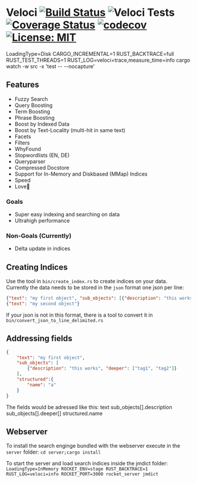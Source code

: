 # Veloci [![Build Status](https://travis-ci.org/PSeitz/veloci.svg?branch=master)](https://travis-ci.org/PSeitz/veloci) ![Veloci Tests](https://github.com/PSeitz/veloci/workflows/Veloci%20Tests/badge.svg) [![Coverage Status](https://coveralls.io/repos/github/PSeitz/veloci/badge.svg?branch=master)](https://coveralls.io/github/PSeitz/veloci?branch=master) [![codecov](https://codecov.io/gh/PSeitz/veloci/branch/master/graph/badge.svg)](https://codecov.io/gh/PSeitz/veloci) [![License: MIT](https://img.shields.io/badge/License-MIT-yellow.svg)](https://opensource.org/licenses/MIT)

LoadingType=Disk CARGO_INCREMENTAL=1 RUST_BACKTRACE=full RUST_TEST_THREADS=1 RUST_LOG=veloci=trace,measure_time=info cargo watch -w src -x 'test -- --nocapture'


## Features

- Fuzzy Search
- Query Boosting
- Term Boosting
- Phrase Boosting
- Boost by Indexed Data
- Boost by Text-Locality (multi-hit in same text)
- Facets
- Filters
- WhyFound
- Stopwordlists (EN, DE)
- Queryparser
- Compressed Docstore
- Support for In-Memory and Diskbased (MMap) Indices
- Speed
- Love💖


### Goals

- Super easy indexing and searching on data
- Ultrahigh performance

### Non-Goals (Currently)

- Delta update in indices


## Creating Indices

Use the tool in `bin/create_index.rs` to create indices on your data.
Currently the data needs to be stored in the `json` format one json per line:
```json
{"text": "my first object", "sub_objects": [{"description": "this works"}]}
{"text": "my second object"}
```

If your json is not in this format, there is a tool to convert it in `bin/convert_json_to_line_delimited.rs`


## Addressing fields
```json
{
    "text": "my first object",
    "sub_objects": [
        {"description": "this works", "deeper": ["tag1", "tag2"]}
    ],
    "structured":{
        "name": "a"
    }
}
```
The fields would be adressed like this:
text
sub_objects[].description
sub_objects[].deeper[]
structured.name


## Webserver

To install the search enginge bundled with the webserver execute in the `server` folder:
`cd server;cargo install`

To start the server and load search indices inside the jmdict folder:
`LoadingType=InMemory ROCKET_ENV=stage RUST_BACKTRACE=1 RUST_LOG=veloci=info ROCKET_PORT=3000 rocket_server jmdict`

